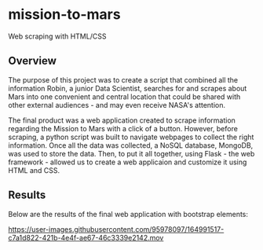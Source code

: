 # mission-to-mars
Web scraping with HTML/CSS

## Overview

The purpose of this project was to create a script that combined all the information Robin, a junior Data Scientist, searches for and scrapes about Mars into one convenient and central location that could be shared with other external audiences - and may even receive NASA's attention. 

The final product was a web application created to scrape information regarding the Mission to Mars with a click of a button. However, before scraping, a python script was built to navigate webpages to collect the right information. Once all the data was collected, a NoSQL database, MongoDB, was used to store the data. Then, to put it all together, using Flask - the web framework - allowed us to create a web applicaion and customize it using HTML and CSS.

## Results 

Below are the results of the final web application with bootstrap elements:

https://user-images.githubusercontent.com/95978097/164991517-c7a1d822-421b-4e4f-ae67-46c3339e2142.mov



